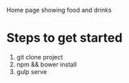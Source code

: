 Home page showing food and drinks

Steps to get started
=====================

1. git clone project
2. npm && bower install
3. gulp serve
